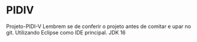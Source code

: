 # PIDIV
Projeto-PIDI-V
Lembrem se de conferir o projeto antes de comitar e upar no git.
Utilizando Eclipse como IDE principal.
JDK 16
